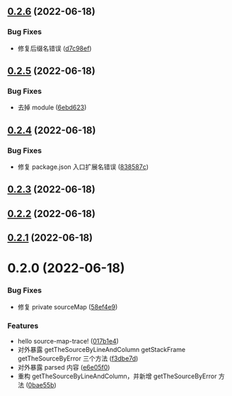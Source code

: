 

## [0.2.6](https://github.com/chenyueban/source-map-trace/compare/0.2.5...0.2.6) (2022-06-18)


### Bug Fixes

* 修复后缀名错误 ([d7c98ef](https://github.com/chenyueban/source-map-trace/commit/d7c98ef1b2feaffa6fb1214a039218e88467ccba))

## [0.2.5](https://github.com/chenyueban/source-map-trace/compare/0.2.4...0.2.5) (2022-06-18)


### Bug Fixes

* 去掉 module ([6ebd623](https://github.com/chenyueban/source-map-trace/commit/6ebd6238d66aac2d7afde95e74de45dba3ea9a72))

## [0.2.4](https://github.com/chenyueban/source-map-trace/compare/0.2.3...0.2.4) (2022-06-18)


### Bug Fixes

* 修复 package.json 入口扩展名错误 ([838587c](https://github.com/chenyueban/source-map-trace/commit/838587cb64a50446e13669ce50ee963d2da6a237))

## [0.2.3](https://github.com/chenyueban/source-map-trace/compare/0.2.2...0.2.3) (2022-06-18)

## [0.2.2](https://github.com/chenyueban/source-map-trace/compare/0.2.1...0.2.2) (2022-06-18)

## [0.2.1](https://github.com/chenyueban/source-map-trace/compare/0.2.0...0.2.1) (2022-06-18)

# 0.2.0 (2022-06-18)


### Bug Fixes

* 修复 private sourceMap ([58ef4e9](https://github.com/chenyueban/source-map-trace/commit/58ef4e9a5ddcd9452d5a34477c527a23038a2531))


### Features

* hello source-map-trace! ([017b1e4](https://github.com/chenyueban/source-map-trace/commit/017b1e4fff01ffa66c060666aaecd2f77f369fd6))
* 对外暴露 getTheSourceByLineAndColumn getStackFrame getTheSourceByError 三个方法 ([f3dbe7d](https://github.com/chenyueban/source-map-trace/commit/f3dbe7ddb9a5c5dec2a5e900d89a87c5ad78ffd0))
* 对外暴露 parsed 内容 ([e6e05f0](https://github.com/chenyueban/source-map-trace/commit/e6e05f060a0fba6970a0fd46400d1bdd479d7634))
* 重构 getTheSourceByLineAndColumn，并新增 getTheSourceByError 方法 ([0bae55b](https://github.com/chenyueban/source-map-trace/commit/0bae55b72d6820c62ccfec5578fdafbadd804366))
